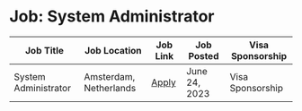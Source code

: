 # Job: System Administrator

| Job Title | Job Location | Job Link | Job Posted | Visa Sponsorship |
| --- | --- | --- | --- | --- |
| System Administrator | Amsterdam, Netherlands | [Apply](https://boards.greenhouse.io/adyen/jobs/4974508) | June 24, 2023 | Visa Sponsorship |

